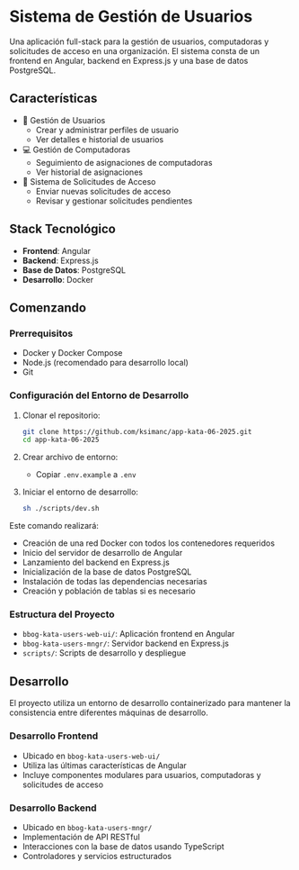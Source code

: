# Sistema de Gestión de Usuarios

Una aplicación full-stack para la gestión de usuarios, computadoras y solicitudes de acceso en una organización. El sistema consta de un frontend en Angular, backend en Express.js y una base de datos PostgreSQL.

## Características

- 👥 Gestión de Usuarios
  - Crear y administrar perfiles de usuario
  - Ver detalles e historial de usuarios
- 💻 Gestión de Computadoras
  - Seguimiento de asignaciones de computadoras
  - Ver historial de asignaciones
- 🔐 Sistema de Solicitudes de Acceso
  - Enviar nuevas solicitudes de acceso
  - Revisar y gestionar solicitudes pendientes

## Stack Tecnológico

- **Frontend**: Angular
- **Backend**: Express.js
- **Base de Datos**: PostgreSQL
- **Desarrollo**: Docker

## Comenzando

### Prerrequisitos

- Docker y Docker Compose
- Node.js (recomendado para desarrollo local)
- Git

### Configuración del Entorno de Desarrollo

1. Clonar el repositorio:
   ```sh
   git clone https://github.com/ksimanc/app-kata-06-2025.git
   cd app-kata-06-2025
   ```

2. Crear archivo de entorno:
   - Copiar `.env.example` a `.env`

3. Iniciar el entorno de desarrollo:
   ```sh
   sh ./scripts/dev.sh
   ```

Este comando realizará:
- Creación de una red Docker con todos los contenedores requeridos
- Inicio del servidor de desarrollo de Angular
- Lanzamiento del backend en Express.js
- Inicialización de la base de datos PostgreSQL
- Instalación de todas las dependencias necesarias
- Creación y población de tablas si es necesario

### Estructura del Proyecto

- `bbog-kata-users-web-ui/`: Aplicación frontend en Angular
- `bbog-kata-users-mngr/`: Servidor backend en Express.js
- `scripts/`: Scripts de desarrollo y despliegue

## Desarrollo

El proyecto utiliza un entorno de desarrollo containerizado para mantener la consistencia entre diferentes máquinas de desarrollo.

### Desarrollo Frontend
- Ubicado en `bbog-kata-users-web-ui/`
- Utiliza las últimas características de Angular
- Incluye componentes modulares para usuarios, computadoras y solicitudes de acceso

### Desarrollo Backend
- Ubicado en `bbog-kata-users-mngr/`
- Implementación de API RESTful
- Interacciones con la base de datos usando TypeScript
- Controladores y servicios estructurados
